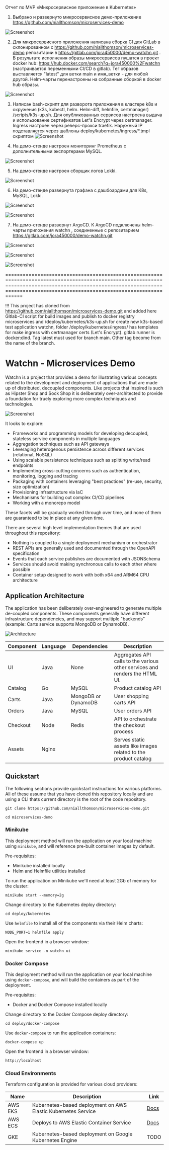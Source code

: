Отчет по MVP «Микросервисное приложение в Kubernetes»

1. Выбрано и развернуто микросервисное демо-приложение https://github.com/niallthomson/microservices-demo

![Screenshot](/docs/images/screenshot1.png)

2. Для микросервисного приложения написана сборка CI для GitLab в склонированном с https://github.com/niallthomson/microservices-demo репозитарии в https://gitlab.com/jora450000/demo-watchn.git . В результате исполнения образы микросервисов пушатся в проект docker hub: https://hub.docker.com/search?q=jora450000%2Fwatchn (настраивается переменными CI/CD в gitlab). Тег образов выставляется "latest" для ветки main и имя_ветки  - для любой другой. 
Helm-чарты перенастроены на собранные сборкой в docker hub образы.

![Screenshot](/docs/images/screenshot2.png)

3. Написан bash-скрипт для разворота приложения в кластере k8s и окружения (k3s, kubectl, helm. Helm-diff, helmfile, certmanager) /scripts/k3s-up.sh.   Для опубликованных сервисов настроена выдача и использование сертификатов Let“s Encrypt через certmanager. Ingress настроен через реверс-прокси  traefik. Наружный IP подставляется через шаблоны deploy/kubernetes/ingress/*.tmpl  скриптом 
![Screenshot](/docs/images/screenshot3.png)

4. На демо-стенде настроен мониторинг Prometheus с дополнительными экспортерами MySQL.

![Screenshot](/docs/images/screenshot4.png)

5. На демо-стенде настроен сборщик логов Lokki.

![Screenshot](/docs/images/screenshot5.png)

6. На демо-стенде развернута графана c дашбоардами для K8s, MySQL, Lokki.

![Screenshot](/docs/images/screenshot6.png)

![Screenshot](/docs/images/screenshot6.1.png)

7. На демо-стенде развернут ArgoCD. К ArgoCD подключены helm-чарты приложения watchn , соединенные с репозитарием https://gitlab.com/jora450000/demo-watchn.git

![Screenshot](/docs/images/screenshot7.png)

![Screenshot](/docs/images/screenshot7.1.png)

![Screenshot](/docs/images/screenshot7.2.png)

==============================================================================================================================================================================================================================

!!! This project has cloned from https://github.com/niallthomson/microservices-demo.git and added here  Gitlab-CI script for build images and publish to docker registry microservices and /deploy/kubernetes/k3s-up.sh for create new  k3s-based test application watchn,  folder /deploy/kubernetes/ingress/ has templates for make ingress with certmanager certs (Let's Encrypt).
gitlab runner is docker:dind. 
Tag latest must used for branch main.
Other tag become from the name of the branch.




# Watchn - Microservices Demo

Watchn is a project that provides a demo for illustrating various concepts related to the development and deployment of applications that are made up of distributed, decoupled components. Like projects that inspired is such as Hipster Shop and Sock Shop it is deliberately over-architected to provide a foundation for truely exploring more complex techniques and technologies.

![Screenshot](/docs/images/screenshot.png)

It looks to explore:
- Frameworks and programming models for developing decoupled, stateless service components in multiple languages
- Aggregation techniques such as API gateways
- Leveraging heterogenous persistence across different services (relational, NoSQL)
- Using scalable persistence techniques such as splitting write/read endpoints
- Implementing cross-cutting concerns such as authentication, monitoring, logging and tracing
- Packaging with containers leveraging "best practices" (re-use, security, size optimization)
- Provisioning infrastructure via IaC
- Mechanisms for building out complex CI/CD pipelines
- Working with a monorepo model

These facets will be gradually worked through over time, and none of them are guaranteed to be in place at any given time.

There are several high level implementation themes that are used throughout this repository:
- Nothing is coupled to a single deployment mechanism or orchestrator
- REST APIs are generally used and documented through the OpenAPI specification
- Events that each service publishes are documented with JSONSchema
- Services should avoid making synchronous calls to each other where possible
- Container setup designed to work with both x64 and ARM64 CPU architecture

## Application Architecture

The application has been deliberately over-engineered to generate multiple de-coupled components. These components generally have different infrastructure dependencies, and may support multiple "backends" (example: Carts service supports MongoDB or DynamoDB).

![Architecture](/docs/images/architecture.png)

| Component | Language | Dependencies        | Description                                                                 |
|-----------|----------|---------------------|-----------------------------------------------------------------------------|
| UI        | Java     | None                | Aggregates API calls to the various other services and renders the HTML UI. |
| Catalog   | Go       | MySQL               | Product catalog API                                                         |
| Carts     | Java     | MongoDB or DynamoDB | User shopping carts API                                                     |
| Orders    | Java     | MySQL               | User orders API                                                             |
| Checkout  | Node     | Redis               | API to orchestrate the checkout process                                     |
| Assets    | Nginx    |                     | Serves static assets like images related to the product catalog             |


## Quickstart

The following sections provide quickstart instructions for various platforms. All of these assume that you have cloned this repository locally and are using a CLI thats current directory is the root of the code repository.

```
git clone https://github.com/niallthomson/microservices-demo.git

cd microservices-demo
```

### Minikube

This deployment method will run the application on your local machine using `minikube`, and will reference pre-built container images by default.

Pre-requisites:
- Minikube installed locally
- Helm and Helmfile utilities installed

To run the application on Minikube we'll need at least 2Gb of memory for the cluster:

```
minikube start --memory=2g
```

Change directory to the Kubernetes deploy directory:

```
cd deploy/kubernetes
```

Use `helmfile` to install all of the components via their Helm charts:

```
NODE_PORT=1 helmfile apply
```

Open the frontend in a browser window:

```
minikube service -n watchn ui
```

### Docker Compose

This deployment method will run the application on your local machine using `docker-compose`, and will build the containers as part of the deployment.

Pre-requisites:
- Docker and Docker Compose installed locally

Change directory to the Docker Compose deploy directory:

```
cd deploy/docker-compose
```

Use `docker-compose` to run the application containers:

```
docker-compose up
```

Open the frontend in a browser window:

```
http://localhost
```

### Cloud Environments

Terraform configuration is provided for various cloud providers:

| Name | Description | Link |
|------|-------------|------|
| AWS EKS | Kubernetes-based deployment on AWS Elastic Kubernetes Service | [Docs](/deploy/terraform/eks-single-region/README.md) |
| AWS ECS | Deploys to AWS Elastic Container Service | [Docs](/deploy/terraform/ecs-single-region/README.md) |
| GKE | Kubernetes-based deployment on Google Kubernetes Engine | TODO |
